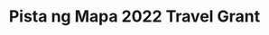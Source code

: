 ---
title: Pista ng Mapa 2022 Travel Grant
description: Travel grant guidelines for Pista ng Mapa 2022
redirect_to: ""
---